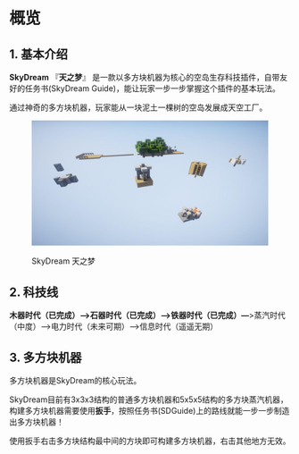 # 概览

## 1. 基本介绍

**SkyDream** 『**天之梦**』 是一款以多方块机器为核心的空岛生存科技插件，自带友好的任务书(SkyDream Guide)，能让玩家一步一步掌握这个插件的基本玩法。

通过神奇的多方块机器，玩家能从一块泥土一棵树的空岛发展成天空工厂。

<figure><img src=".gitbook/assets/image.png" alt=""><figcaption><p>SkyDream 天之梦</p></figcaption></figure>

## 2. 科技线

**木器时代（已完成）—>石器时代（已完成）—>铁器时代（已完成）—**>蒸汽时代（中度）—>电力时代（未来可期）—>信息时代（遥遥无期）

## 3. 多方块机器

多方块机器是SkyDream的核心玩法。

SkyDream目前有3x3x3结构的普通多方块机器和5x5x5结构的多方块蒸汽机器，构建多方块机器需要使用**扳手**，按照任务书(SDGuide)上的路线就能一步一步制造出多方块机器！

使用扳手右击多方块结构最中间的方块即可构建多方块机器，右击其他地方无效。
